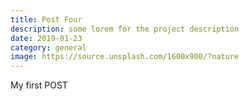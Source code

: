 ```yaml
---
title: Post Four
description: some lorem for the project description
date: 2019-01-23
category: general
image: https://source.unsplash.com/1600x900/?nature
---
```

My first POST
